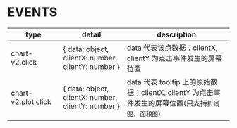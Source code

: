 # EVENTS

| type                | detail                                             | description                                                                                         |
| ------------------- | -------------------------------------------------- | --------------------------------------------------------------------------------------------------- |
| chart-v2.click      | { data: object, clientX: number, clientY: number } | data 代表该点数据；clientX, clientY 为点击事件发生的屏幕位置                                        |
| chart-v2.plot.click | { data: object, clientX: number, clientY: number } | data 代表 tooltip 上的原始数据；clientX, clientY 为点击事件发生的屏幕位置(只支持`折线图`，`面积图`) |
